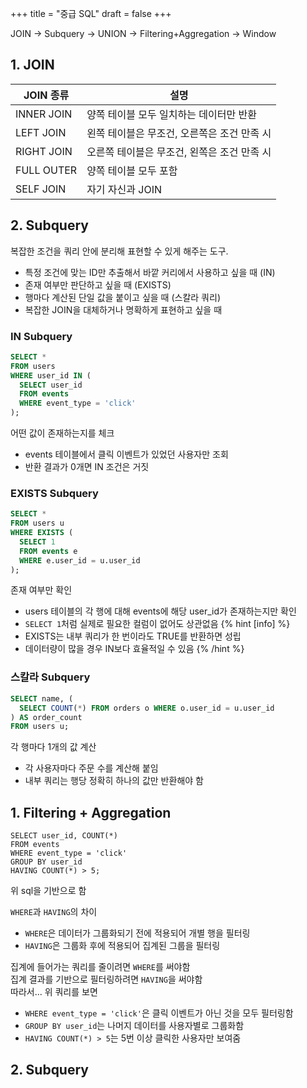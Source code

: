+++
title = "중급 SQL"
draft = false
+++

JOIN -> Subquery -> UNION -> Filtering+Aggregation -> Window

## 1. JOIN
JOIN 종류 | 설명
-|-
INNER JOIN | 양쪽 테이블 모두 일치하는 데이터만 반환
LEFT JOIN | 왼쪽 테이블은 무조건, 오른쪽은 조건 만족 시
RIGHT JOIN | 오른쪽 테이블은 무조건, 왼쪽은 조건 만족 시
FULL OUTER | 양쪽 테이블 모두 포함
SELF JOIN | 자기 자신과 JOIN

## 2. Subquery
복잡한 조건을 쿼리 안에 분리해 표현할 수 있게 해주는 도구.
- 특정 조건에 맞는 ID만 추출해서 바깥 커리에서 사용하고 싶을 때 (IN)
- 존재 여부만 판단하고 싶을 때 (EXISTS)
- 행마다 계산된 단일 값을 붙이고 싶을 때 (스칼라 쿼리)
- 복잡한 JOIN을 대체하거나 명확하게 표현하고 싶을 때

### IN Subquery
```sql
SELECT *
FROM users
WHERE user_id IN (
  SELECT user_id
  FROM events
  WHERE event_type = 'click'
);
```
어떤 값이 존재하는지를 체크
- events 테이블에서 클릭 이벤트가 있었던 사용자만 조회
- 반환 결과가 0개면 IN 조건은 거짓

### EXISTS Subquery
```sql
SELECT *
FROM users u
WHERE EXISTS (
  SELECT 1
  FROM events e
  WHERE e.user_id = u.user_id
);
```
존재 여부만 확인
- users 테이블의 각 행에 대해 events에 해당 user_id가 존재하는지만 확인
- ```SELECT 1```처럼 실제로 필요한 컬럼이 없어도 상관없음
{% hint [info] %}
- EXISTS는 내부 쿼리가 한 번이라도 TRUE를 반환하면 성립
- 데이터량이 많을 경우 IN보다 효율적일 수 있음
{% /hint %}

### 스칼라 Subquery
```sql
SELECT name, (
  SELECT COUNT(*) FROM orders o WHERE o.user_id = u.user_id
) AS order_count
FROM users u;
```
각 행마다 1개의 값 계산
- 각 사용자마다 주문 수를 계산해 붙임
- 내부 쿼리는 행당 정확히 하나의 값만 반환해야 함


## 1. Filtering + Aggregation
```
SELECT user_id, COUNT(*)
FROM events
WHERE event_type = 'click'
GROUP BY user_id
HAVING COUNT(*) > 5;
```
위 sql을 기반으로 함

```WHERE```과 ```HAVING```의 차이
- ```WHERE```은 데이터가 그룹화되기 전에 적용되어 개별 행을 필터링
- ```HAVING```은 그룹화 후에 적용되어 집계된 그룹을 필터링

집계에 들어가는 쿼리를 줄이려면 ```WHERE```를 써야함  
집계 결과를 기반으로 필터링하려면 ```HAVING```을 써야함  
따라서... 위 쿼리를 보면
- ```WHERE event_type = 'click'```은 클릭 이벤트가 아닌 것을 모두 필터링함
- ```GROUP BY user_id```는 나머지 데이터를 사용자별로 그룹화함
- ```HAVING COUNT(*) > 5```는 5번 이상 클릭한 사용자만 보여줌

## 2. Subquery
